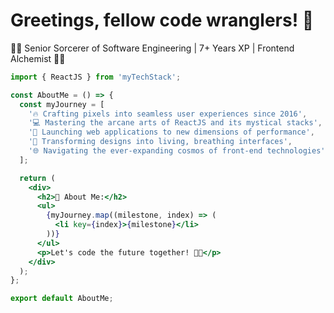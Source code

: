 # Greetings, fellow code wranglers! 🚀

👨‍💻 Senior Sorcerer of Software Engineering | 7+ Years XP | Frontend Alchemist 🧙‍♂️

```jsx
import { ReactJS } from 'myTechStack';

const AboutMe = () => {
  const myJourney = [
    '🔥 Crafting pixels into seamless user experiences since 2016',
    '💻 Mastering the arcane arts of ReactJS and its mystical stacks',
    '🚀 Launching web applications to new dimensions of performance',
    '📱 Transforming designs into living, breathing interfaces',
    '🌐 Navigating the ever-expanding cosmos of front-end technologies',
  ];

  return (
    <div>
      <h2>🚀 About Me:</h2>
      <ul>
        {myJourney.map((milestone, index) => (
          <li key={index}>{milestone}</li>
        ))}
      </ul>
      <p>Let's code the future together! 🌌✨</p>
    </div>
  );
};

export default AboutMe;
